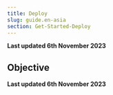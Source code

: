 ```yaml
---
title: Deploy
slug: guide.en-asia
section: Get-Started-Deploy
---
```


**Last updated 6th November 2023**



## Objective  

**Last updated 6th November 2023**

